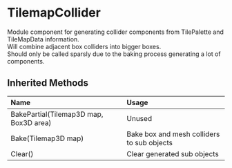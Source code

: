 # TilemapCollider
Module component for generating collider components from TilePalette and TileMapData information. <br>
Will combine adjacent box colliders into bigger boxes. <br>
Should only be called sparsly due to the baking process generating a lot of components. <br>

## Inherited Methods
|Name|Usage|
|:---|:----|
|BakePartial(Tilemap3D map, Box3D area)|Unused|
|Bake(Tilemap3D map)|Bake box and mesh colliders to sub objects|
|Clear()|Clear generated sub objects|